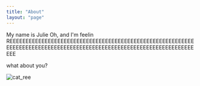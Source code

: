 ```yaml
---
title: "About"
layout: "page"
---
```


My name is Julie Oh, and I'm feelin REEEEEEEEEEEEEEEEEEEEEEEEEEEEEEEEEEEEEEEEEEEEEEEEEEEEEEEEEEEEEEEEEEEEEEEEEEEEEEEEEEEEEEEEEEEEEEEEEEEEEEEEEEEEEEEEEEEEEEEE

what about you?

![cat_ree](https://dl.dropboxusercontent.com/scl/fi/7olalto2nxdraprryxb07/Adobe-Express-cat-ree.gif?rlkey=wn685vz3navvrtbypxm81hmab&st=klq6hz76&dl=0)
